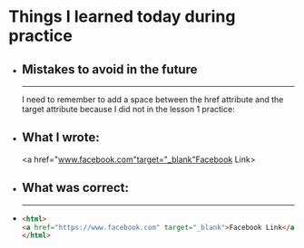 # Things I learned today during practice
- ## Mistakes to avoid in the future
  
  ---
  
  I need to remember to add a space between the href attribute and the target attribute because I did not in the lesson 1 practice:
- ## What I wrote: 
  
  
  
  <a href="www.facebook.com"target="_blank"Facebook Link><a/>
- ## What was correct: 
  
  ---
- ```html
  <html>
  <a href="https://www.facebook.com" target="_blank">Facebook Link</a>
  </html>
  ```